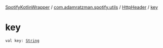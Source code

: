 [SpotifyKotlinWrapper](../../index.md) / [com.adamratzman.spotify.utils](../index.md) / [HttpHeader](index.md) / [key](./key.md)

# key

`val key: `[`String`](https://kotlinlang.org/api/latest/jvm/stdlib/kotlin/-string/index.html)